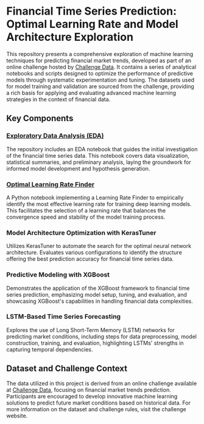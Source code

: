 # Financial Time Series Prediction: Optimal Learning Rate and Model Architecture Exploration

This repository presents a comprehensive exploration of machine learning techniques for predicting financial market trends, developed as part of an online challenge hosted by [Challenge Data](https://challengedata.ens.fr). It contains a series of analytical notebooks and scripts designed to optimize the performance of predictive models through systematic experimentation and tuning. The datasets used for model training and validation are sourced from the challenge, providing a rich basis for applying and evaluating advanced machine learning strategies in the context of financial data.

## Key Components

### [Exploratory Data Analysis (EDA)](DataExploration.ipynb)
The repository includes an EDA notebook that guides the initial investigation of the financial time series data. This notebook covers data visualization, statistical summaries, and preliminary analysis, laying the groundwork for informed model development and hypothesis generation.


### [Optimal Learning Rate Finder](LearningRateFinder.ipynb)
A Python notebook implementing a Learning Rate Finder to empirically identify the most effective learning rate for training deep learning models. This facilitates the selection of a learning rate that balances the convergence speed and stability of the model training process.

### Model Architecture Optimization with KerasTuner
Utilizes KerasTuner to automate the search for the optimal neural network architecture. Evaluates various configurations to identify the structure offering the best prediction accuracy for financial time series data.

### Predictive Modeling with XGBoost
Demonstrates the application of the XGBoost framework to financial time series prediction, emphasizing model setup, tuning, and evaluation, and showcasing XGBoost's capabilities in handling financial data complexities.

### LSTM-Based Time Series Forecasting
Explores the use of Long Short-Term Memory (LSTM) networks for predicting market conditions, including steps for data preprocessing, model construction, training, and evaluation, highlighting LSTMs' strengths in capturing temporal dependencies.

## Dataset and Challenge Context

The data utilized in this project is derived from an online challenge available at [Challenge Data](https://challengedata.ens.fr), focusing on financial market trends prediction. Participants are encouraged to develop innovative machine learning solutions to predict future market conditions based on historical data. For more information on the dataset and challenge rules, visit the challenge website.

